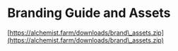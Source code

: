 # Branding Guide and Assets

[https://alchemist.farm/downloads/brand\_assets.zip](https://alchemist.farm/downloads/brand\_assets.zip)
